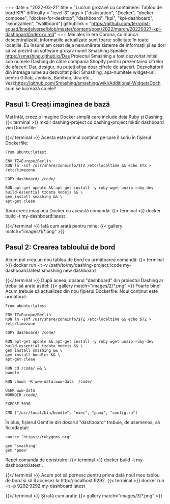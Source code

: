 +++
date = "2022-03-21"
title = "Lucruri grozave cu containere: Tablou de bord KPI"
difficulty = "level-3"
tags = ["diskstation", "Docker", "docker-compose", "docker-for-desktop", "dashboard", "kpi", "kpi-dashboard", "kennzahlen", "wallboard"]
githublink = "https://github.com/terrorist-squad/knedelverse/blob/master/content/post/2022/march/20220327-kpi-dashboard/index.ro.md"
+++
Mai ales în era Corona, cu munca descentralizată, informațiile actualizate sunt foarte solicitate în toate locațiile. Eu însumi am creat deja nenumărate sisteme de informații și aș dori să vă prezint un software grozav numit Smashing.Speaker: https://smashing.github.io/Das Proiectul Smashing a fost dezvoltat inițial sub numele Dashing de către compania Shopify pentru prezentarea cifrelor de afaceri. Dar, desigur, nu puteți afișa doar cifrele de afaceri. Dezvoltatorii din întreaga lume au dezvoltat plăci Smashing, așa-numitele widget-uri, pentru Gitlab, Jenkins, Bamboo, Jira etc., vezi:https://github.com/Smashing/smashing/wiki/Additional-WidgetsDoch cum se lucrează cu ele?
## Pasul 1: Creați imaginea de bază
Mai întâi, creez o imagine Docker simplă care include deja Ruby și Dashing.
{{< terminal >}}
mkdir dashing-project
cd dashing-project
mkdir dashboard
vim Dockerfile

{{</ terminal >}}
Acesta este primul conținut pe care îl scriu în fișierul Dockerfile:
```
From ubuntu:latest
 
ENV TZ=Europe/Berlin
RUN ln -snf /usr/share/zoneinfo/$TZ /etc/localtime && echo $TZ > /etc/timezone

COPY dashboard/ /code/

RUN apt-get update && apt-get install -y ruby wget unzip ruby-dev build-essential tzdata nodejs && \
gem install smashing && \
apt-get clean

```
Apoi creez imaginea Docker cu această comandă:
{{< terminal >}}
docker build -t my-dashboard:latest .

{{</ terminal >}}
Iată cum arată pentru mine:
{{< gallery match="images/1/*.png" >}}

## Pasul 2: Crearea tabloului de bord
Acum pot crea un nou tablou de bord cu următoarea comandă:
{{< terminal >}}
docker run -it -v /path/to/my/dashing-project:/code my-dashboard:latest smashing new dashboard

{{</ terminal >}}
După aceea, dosarul "dashboard" din proiectul Dashing ar trebui să arate astfel:
{{< gallery match="images/2/*.png" >}}
Foarte bine! Acum trebuie să actualizez din nou fișierul Dockerfile. Noul conținut este următorul:
```
From ubuntu:latest
 
ENV TZ=Europe/Berlin
RUN ln -snf /usr/share/zoneinfo/$TZ /etc/localtime && echo $TZ > /etc/timezone
 
COPY dashboard/ /code/
 
RUN apt-get update && apt-get install -y ruby wget unzip ruby-dev build-essential tzdata nodejs && \
gem install smashing && \
gem install bundler && \
apt-get clean
 
RUN cd /code/ && \
bundle
 
RUN chown -R www-data:www-data  /code/

USER www-data
WORKDIR /code/

EXPOSE 3030

CMD ["/usr/local/bin/bundle", "exec", "puma", "config.ru"]

```
În plus, fișierul Gemfile din dosarul "dashboard" trebuie, de asemenea, să fie adaptat:
```
source 'https://rubygems.org'

gem 'smashing'
gem 'puma'

```
Repet comanda de construire:
{{< terminal >}}
docker build -t my-dashboard:latest .

{{</ terminal >}}
Acum pot să pornesc pentru prima dată noul meu tablou de bord și să îl accesez la http://localhost:9292.
{{< terminal >}}
docker run -it -p 9292:9292 my-dashboard:latest

{{</ terminal >}}
Și iată cum arată:
{{< gallery match="images/3/*.png" >}}
